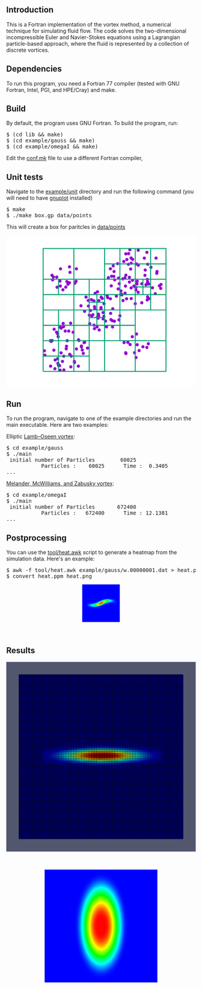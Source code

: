 <h2>Introduction</h2>

This is a Fortran implementation of the vortex method, a numerical
technique for simulating fluid flow. The code solves the
two-dimensional incompressible Euler and Navier-Stokes equations using
a Lagrangian particle-based approach, where the fluid is represented
by a collection of discrete vortices.

<h2>Dependencies</h2>

To run this program, you need a Fortran 77 compiler (tested with GNU
Fortran, Intel, PGI, and HPE/Cray) and make.

<h2>Build</h2>

By default, the program uses GNU Fortran. To build the program, run:

<pre>
$ (cd lib && make)
$ (cd example/gauss && make)
$ (cd example/omegaI && make)
</pre>

Edit the
<a href="conf.mk">conf.mk</a>
file to use a different Fortran compiler,

<h2>Unit tests</h2>

Navigate to the
<a href="example/unit/">example/unit</a>
directory and run the following command (you will need to have
<a href="http://www.gnuplot.info/">gnuplot</a>
installed)

<pre>
$ make
$ ./make_box.gp data/points
</pre>

This will create a box for paritcles in
<a href="example/unit/data/points">data/points</a>

<p align="center"><img src="./img/make_box.svg"/></p>

<h2>Run</h2>

To run the program, navigate to one of the example directories and run
the main executable. Here are two examples:

Elliptic <a href="https://en.wikipedia.org/wiki/Lamb%E2%80%93Oseen_vortex">Lamb–Oseen vortex</a>:

<pre>
$ cd example/gauss
$ ./main
 initial number of Particles        60025
           Particles :    60025      Time :  0.3405
...	   
</pre>

<a href="https://doi.org/10.1017/S0022112087001150">Melander,  McWilliams,  and  Zabusky vortex</a>:

<pre>
$ cd example/omegaI
$ ./main
 initial number of Particles       672400
           Particles :   672400      Time : 12.1381
...
</pre>

<h2>Postprocessing</h2>

You can use the
<a href="tool/heat.awk">tool/heat.awk</a>
script to generate a heatmap from the
simulation data. Here's an example:

<pre>
$ awk -f tool/heat.awk example/gauss/w.00000001.dat > heat.ppm
$ convert heat.ppm heat.png
</pre>

<p align="center"><img src="./img/heat.png"/></p><br/>

<h2>Results</h2>

<p align="center"><img src="./img/gauss.gif"/></p><br/>
<p align="center"><img src="./img/omegaI.gif"/></p>
